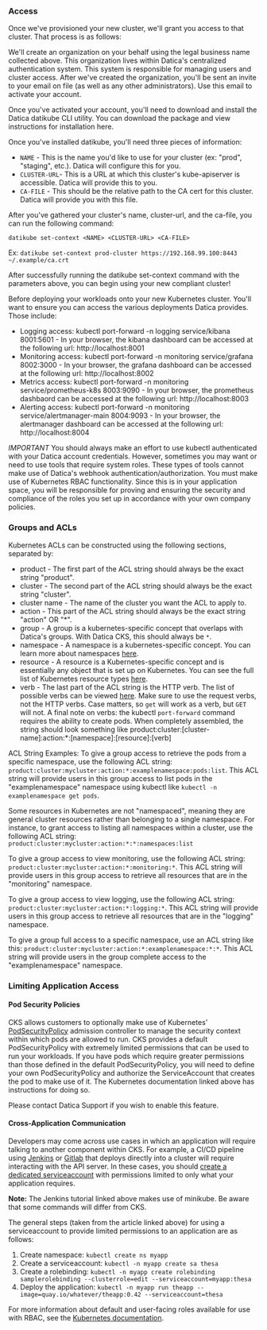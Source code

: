 ### Access

Once we've provisioned your new cluster, we'll grant you access to that cluster. That process is as follows:

We'll create an organization on your behalf using the legal business name collected above. This organization lives within Datica's centralized authentication system. This system is responsible for managing users and cluster access.
After we've created the organization, you'll be sent an invite to your email on file (as well as any other administrators). Use this email to activate your account.

Once you've activated your account, you'll need to download and install the Datica datikube CLI utility. You can download the package and view instructions for installation here.

Once you've installed datikube, you'll need three pieces of information:

* `NAME` - This is the name you'd like to use for your cluster (ex: "prod", "staging", etc.). Datica will configure this for you.
* `CLUSTER-URL`- This is a URL at which this cluster's kube-apiserver is accessible. Datica will provide this to you.
* `CA-FILE` - This should be the relative path to the CA cert for this cluster. Datica will provide you with this file.

After you've gathered your cluster's name, cluster-url, and the ca-file, you can run the following command:

`datikube set-context <NAME> <CLUSTER-URL> <CA-FILE>`

Ex: `datikube set-context prod-cluster https://192.168.99.100:8443 ~/.example/ca.crt`

After successfully running the datikube set-context command with the parameters above, you can begin using your new compliant cluster!

Before deploying your workloads onto your new Kubernetes cluster. You'll want to ensure you can access the various deployments Datica provides. Those include:

* Logging access: kubectl port-forward -n logging service/kibana 8001:5601 - In your browser, the kibana dashboard can be accessed at the following url: http://localhost:8001
* Monitoring access: kubectl port-forward -n monitoring service/grafana 8002:3000 - In your browser, the grafana dashboard can be accessed at the following url: http://localhost:8002
* Metrics access: kubectl port-forward -n monitoring service/prometheus-k8s 8003:9090 - In your browser, the prometheus dashbaord can be accessed at the following url: http://localhost:8003
* Alerting access: kubectl port-forward -n monitoring service/alertmanager-main 8004:9093 - In your browser, the alertmanager dashboard can be accessed at the following url: http://localhost:8004

*IMPORTANT* You should always make an effort to use kubectl authenticated with your Datica account credentials. However, sometimes you may want or need to use tools that require system roles. These types of tools cannot make use of Datica's webhook authentication/authorization. You must make use of Kubernetes RBAC functionality. Since this is in your application space, you will be responsible for proving and ensuring the security and compliance of the roles you set up in accordance with your own company policies.

### Groups and ACLs

Kubernetes ACLs can be constructed using the following sections, separated by:

* product - The first part of the ACL string should always be the exact string "product".
* cluster - The second part of the ACL string should always be the exact string "cluster".
* cluster name - The name of the cluster you want the ACL to apply to.
* action - This part of the ACL string should always be the exact string "action" OR "*".
* group - A group is a kubernetes-specific concept that overlaps with Datica's groups. With Datica CKS, this should always be `*`.
* namespace - A namespace is a kubernetes-specific concept. You can learn more about namespaces [here](https://kubernetes.io/docs/concepts/overview/working-with-objects/namespaces/).
* resource - A resource is a Kubernetes-specific concept and is essentially any object that is set up on Kubernetes. You can see the full list of Kubernetes resource types [here](https://kubernetes.io/docs/reference/kubectl/overview/#resource-types).
* verb - The last part of the ACL string is the HTTP verb. The list of possible verbs can be viewed [here](https://kubernetes.io/docs/reference/access-authn-authz/authorization/#determine-the-request-verb). Make sure to use the request verbs, not the HTTP verbs. Case matters, so `get` will work as a verb, but `GET` will not. A final note on verbs: the kubectl `port-forward` command requires the ability to create pods.
When completely assembled, the string should look something like product:cluster:[cluster-name]:action:*:[namespace]:[resource]:[verb]

ACL String Examples:
To give a group access to retrieve the pods from a specific namespace, use the following ACL string: `product:cluster:mycluster:action:*:examplenamespace:pods:list`. This ACL string will provide users in this group access to list pods in the "examplenamespace" namespace using kubectl like `kubectl -n examplenamespace get pods`.

Some resources in Kubernetes are not "namespaced", meaning they are general cluster resources rather than belonging to a single namespace. For instance, to grant access to listing all namespaces within a cluster, use the following ACL string: `product:cluster:mycluster:action:*:*:namespaces:list`

To give a group access to view monitoring, use the following ACL string: `product:cluster:mycluster:action:*:monitoring:*`. This ACL string will provide users in this group access to retrieve all resources that are in the "monitoring" namespace.

To give a group access to view logging, use the following ACL string: `product:cluster:mycluster:action:*:logging:*`. This ACL string will provide users in this group access to retrieve all resources that are in the "logging" namespace.

To give a group full access to a specific namespace, use an ACL string like this: `product:cluster:mycluster:action:*:examplenamespace:*:*`. This ACL string will provide users in the group complete access to the "examplenamespace" namespace.

### Limiting Application Access

#### Pod Security Policies

CKS allows customers to optionally make use of Kubernetes’ [PodSecurityPolicy](https://kubernetes.io/docs/concepts/policy/pod-security-policy/) admission controller to manage the security context within which pods are allowed to run. CKS provides a default PodSecurityPolicy with extremely limited permissions that can be used to run your workloads. If you have pods which require greater permissions than those defined in the default PodSecurityPolicy, you will need to define your own PodSecurityPolicy and authorize the ServiceAccount that creates the pod to make use of it. The Kubernetes documentation linked above has instructions for doing so.

Please contact Datica Support if you wish to enable this feature.


#### Cross-Application Communication

Developers may come across use cases in which an application will require talking to another component within CKS. For example, a CI/CD pipeline using [Jenkins](https://www.linux.com/blog/learn/chapter/Intro-to-Kubernetes/2017/6/set-cicd-pipeline-jenkins-pod-kubernetes-part-2)  or [Gitlab](https://about.gitlab.com/2017/09/21/how-to-create-ci-cd-pipeline-with-autodeploy-to-kubernetes-using-gitlab-and-helm/) that deploys directly into a cluster will require interacting with the API server. In these cases, you should [create a dedicated serviceaccount](https://itnext.io/the-abc-of-kubernetes-access-control-e7d280af5c88) with permissions limited to only what your application requires.

**Note:** The Jenkins tutorial linked above makes use of minikube. Be aware that some commands will differ from CKS.

The general steps (taken from the article linked above) for using a serviceaccount to provide limited permissions to an application are as follows:

1. Create namespace: `kubectl create ns myapp`
1. Create a serviceaccount: `kubectl -n myapp create sa thesa`
1. Create a rolebinding: `kubectl -n myapp create rolebinding samplerolebinding --clusterrole=edit --serviceaccount=myapp:thesa`
1. Deploy the application: `kubectl -n myapp run theapp --image=quay.io/whatever/theapp:0.42 --serviceaccount=thesa`

For more information about default and user-facing roles available for use with RBAC, see the [Kubernetes documentation](https://kubernetes.io/docs/reference/access-authn-authz/rbac/#default-roles-and-role-bindings).